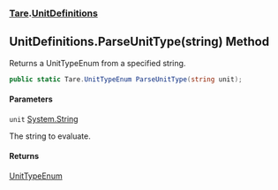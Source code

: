### [Tare](Tare.md 'Tare').[UnitDefinitions](Tare.UnitDefinitions.md 'Tare.UnitDefinitions')

## UnitDefinitions.ParseUnitType(string) Method

Returns a UnitTypeEnum from a specified string.

```csharp
public static Tare.UnitTypeEnum ParseUnitType(string unit);
```
#### Parameters

<a name='Tare.UnitDefinitions.ParseUnitType(string).unit'></a>

`unit` [System.String](https://docs.microsoft.com/en-us/dotnet/api/System.String 'System.String')

The string to evaluate.

#### Returns
[UnitTypeEnum](Tare.UnitTypeEnum.md 'Tare.UnitTypeEnum')